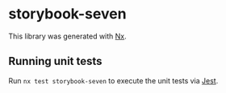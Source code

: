 # storybook-seven

This library was generated with [Nx](https://nx.dev).

## Running unit tests

Run `nx test storybook-seven` to execute the unit tests via [Jest](https://jestjs.io).
